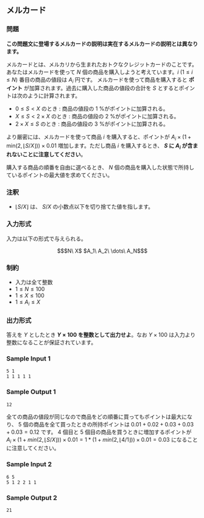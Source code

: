 


## メルカード

### 問題

**この問題文に登場するメルカードの説明は実在するメルカードの説明とは異なります。**

メルカードとは、メルカリから生まれたおトクなクレジットカードのことです。あなたはメルカードを使って $N$ 個の商品を購入しようと考えています。$i$ $(1 \leq i \leq N)$ 番目の商品の値段は $A_i$ 円です。
メルカードを使って商品を購入すると **ポイント** が加算されます。過去に購入した商品の値段の合計を $S$ とするとポイントは次のように計算されます。

- $0 \leq S \lt X$ のとき : 商品の値段の $1$ %がポイントに加算される。
- $X \leq S \lt 2 \times X$ のとき : 商品の値段の $2$ %がポイントに加算される。
- $2 \times X \leq S$ のとき : 商品の値段の $3$ %がポイントに加算される。

より厳密には、メルカードを使って商品 $i$ を購入すると、ポイントが $A_i \times (1 + \text{min}(2, \lfloor S / X \rfloor)) \times 0.01$ 増加します。ただし商品 $i$ を購入するとき、 **$S$ に $A_i$ が含まれないことに注意してください**。

購入する商品の順番を自由に選べるとき、 $N$ 個の商品を購入した状態で所持しているポイントの最大値を求めてください。

### 注釈
- $\lfloor S / X \rfloor$ は、 $S / X$ の小数点以下を切り捨てた値を指します。

### 入力形式
入力は以下の形式で与えられる。

``` math
$N\ X$
$A_1\ A_2\ \dots\ A_N$
```

### 制約

- 入力は全て整数
- $1 \leq N \leq 100$
- $1 \leq X \leq 100$
- $1 \leq A_i \leq X$


### 出力形式

答えを $Y$ としたとき **$Y \times 100$ を整数として出力せよ**。なお $Y \times 100$ は入力より整数になることが保証されています。



### Sample Input 1
```
5 1
1 1 1 1 1
```



### Sample Output 1
```
12
```



全ての商品の値段が同じなので商品をどの順番に買ってもポイントは最大になり、 $5$ 個の商品を全て買ったときの所持ポイントは $0.01 + 0.02 + 0.03 + 0.03 + 0.03 = 0.12$ です。 $4$ 個目と $5$ 個目の商品を買うときに増加するポイントが $A_i \times (1 + min(2, \lfloor S / X \rfloor)) \times 0.01 = 1 * (1 + min(2, \lfloor 4 / 1 \rfloor)) \times 0.01 = 0.03$ になることに注意してください。





### Sample Input 2
```
6 5
5 1 2 2 1 1
```



### Sample Output 2
```
21
```








